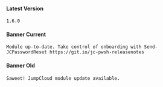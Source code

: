 #### Latest Version

```
1.6.0
```

#### Banner Current

```
Module up-to-date. Take control of onboarding with Send-JCPasswordReset https://git.io/jc-pwsh-releasenotes 
```

#### Banner Old

```
Saweet! JumpCloud module update available.
```
